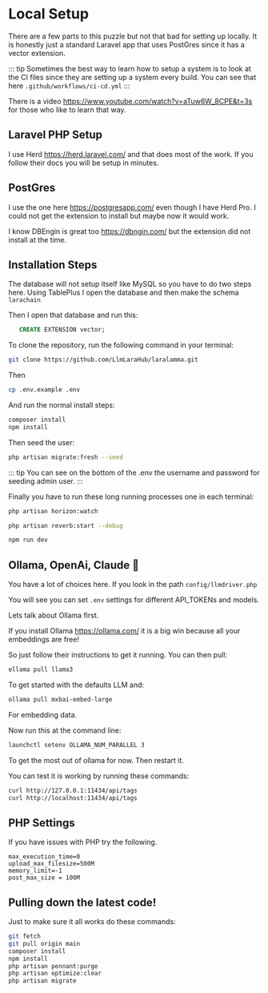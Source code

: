 # Local Setup


There are a few parts to this puzzle but not that bad for setting up locally.
It is honestly just a standard Laravel app that uses PostGres since it has a
vector extension.


::: tip
Sometimes the best way to learn how to setup a system is to look at the CI files since they are setting up a system every build. You can see that here ``.github/workflows/ci-cd.yml``
:::


There is a video https://www.youtube.com/watch?v=aTuw6W_8CPE&t=3s for those who like to learn that way.

## Laravel PHP Setup


I use Herd https://herd.laravel.com/ and that does most of the work.
If you follow their docs you will be setup in minutes.

## PostGres

I use the one here https://postgresapp.com/ even though I have Herd Pro.
I could not get the extension to install but maybe now it would work.

I know DBEngin is great too https://dbngin.com/ but the extension did not install at the time.

## Installation Steps

The database will not setup itself like MySQL so you have to do two steps here.
Using TablePlus I open the database and then make the schema ``larachain``

Then I open that database and run this:

```sql
   CREATE EXTENSION vector;
```

To clone the repository, run the following command in your terminal:

```bash
git clone https://github.com/LlmLaraHub/laralamma.git
```

Then

```bash
cp .env.example .env
```

And run the normal install steps:

```bash
composer install
npm install
```

Then seed the user:

```bash
php artisan migrate:fresh --seed
```

   

::: tip
   You can see on the bottom of the .env the username and password for seeding admin user.
:::

Finally you have to run these long running processes one in each terminal:

```bash
php artisan horizon:watch
```

```bash
php artisan reverb:start --debug
```

```bash
npm run dev
```



Ollama, OpenAi, Claude 🤔
----------------

You have a lot of choices here. If you look in the path ``config/llmdriver.php``

You will see you can set ``.env`` settings for different API_TOKENs and models.

Lets talk about Ollama first.

If you install Ollama https://ollama.com/ it is a big win because all your embeddings are free!

So just follow their instructions to get it running. You can then pull:

```bash 
ollama pull llama3
```

To get started with the defaults LLM and:

```bash
ollama pull mxbai-embed-large
```   

For embedding data.

Now run this at the command line:

```bash
launchctl setenv OLLAMA_NUM_PARALLEL 3
```

To get the most out of ollama for now. Then restart it.

You can test it is working by running these commands:

```bash
curl http://127.0.0.1:11434/api/tags
curl http://localhost:11434/api/tags
```

PHP Settings
----------------

If you have issues with PHP try the following.

```script
max_execution_time=0
upload_max_filesize=500M
memory_limit=-1
post_max_size = 100M
```



Pulling down the latest code!
----------------
Just to make sure it all works do these commands:

```bash
git fetch
git pull origin main
composer install
npm install
php artisan pennant:purge
php artisan optimize:clear
php artisan migrate
```

